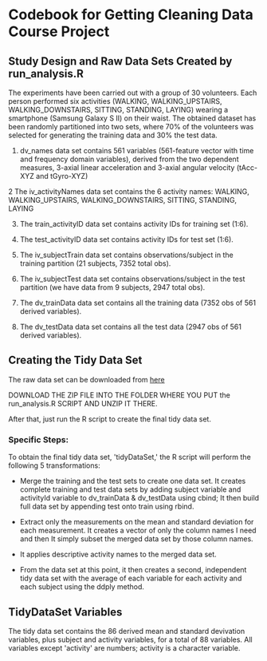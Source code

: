 # Codebook for Getting Cleaning Data Course Project 

## Study Design and Raw Data Sets Created by run_analysis.R

The experiments have been carried out with a group of 30 volunteers. Each person performed six activities (WALKING, WALKING_UPSTAIRS, WALKING_DOWNSTAIRS, SITTING, STANDING, LAYING) wearing a smartphone (Samsung Galaxy S II) on their waist. The obtained dataset has been randomly partitioned into two sets, where 70% of the volunteers was selected for generating the training data and 30% the test data. 

1. dv_names data set contains 561 variables (561-feature vector with time and frequency domain variables), derived from the two dependent measures, 3-axial linear acceleration and 3-axial angular velocity (tAcc-XYZ and tGyro-XYZ)

2 The iv_activityNames data set contains the 6 activity names: WALKING, WALKING_UPSTAIRS, WALKING_DOWNSTAIRS, SITTING, STANDING, LAYING 

3. The train_activityID data set contains activity IDs for training set (1:6). 

4. The test_activityID data set contains activity IDs for test set (1:6). 

5. The iv_subjectTrain data set contains observations/subject in the training partition (21 subjects, 7352 total obs). 

6. The iv_subjectTest data set contains observations/subject in the test partition (we have data from 9 subjects, 2947 total obs). 

7. The dv_trainData data set contains all the training data (7352 obs of 561 derived variables).

8. The dv_testData data set contains all the test data (2947 obs of 561 derived variables).

## Creating the Tidy Data Set

The raw data set can be downloaded from [here](https://d396qusza40orc.cloudfront.net/getdata%2Fprojectfiles%2FUCI%20HAR%20Dataset.zip) 

DOWNLOAD THE ZIP FILE INTO THE FOLDER WHERE YOU PUT the run_analysis.R SCRIPT AND UNZIP IT THERE.

After that, just run the R script to create the final tidy data set.

### Specific Steps:
To obtain the final tidy data set, 'tidyDataSet,' the R script will perform the following 
5 transformations:

* Merge the training and the test sets to create one data set.
  It creates complete training and test data sets by adding subject variable and activityId   variable to dv_trainData & dv_testData using cbind; It then build full data set by appending test onto train using rbind.

* Extract only the measurements on the mean and standard deviation for each measurement.
  It creates a vector of only the column names I need and then It simply subset the merged data set by those column names.
  
* It applies descriptive activity names to the merged data set.

* From the data set at this point, it then creates a second, independent tidy data set with the average of each variable for each activity and each subject using the ddply method.

## TidyDataSet Variables

The tidy data set contains the  86 derived mean and standard devivation variables, plus subject and activity variables, for a total of 88 variables. All variables except 'activity' are numbers; activity is a character variable.
